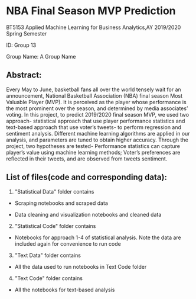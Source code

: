 # NBA Final Season MVP Prediction

BT5153 Applied Machine Learning for Business Analytics,AY 2019/2020 Spring Semester

ID: Group 13

Group Name: A Group Name

## Abstract: 
Every May to June, basketball fans all over the world tensely wait for an announcement, National Basketball Association (NBA) final season Most Valuable Player (MVP). It is perceived as the player whose performance is the most prominent over the season, and determined by media associates’ voting. In this project, to predict 2019/2020 final season MVP, we used two approach- statistical approach that use player performance statistics and text-based approach that use voter’s tweets- to perform regression and sentiment analysis. Different machine learning algorithms are applied in our analysis, and parameters are tuned to obtain higher accuracy. Through the project, two hypotheses are tested- Performance statistics can capture player’s value using machine learning methods; Voter’s preferences are reflected in their tweets, and are observed from tweets sentiment. 

## List of files(code and corresponding data):

1. "Statistical Data" folder contains

* Scraping notebooks and scraped data

* Data cleaning and visualization notebooks and cleaned data

2. "Statistical Code" folder contains

* Notebooks for approach 1-4 of statistical analysis. Note the data are included again for convenience to run code

3. "Text Data" folder contains 

* All the data used to run notebooks in Text Code folder

4. "Text Code" folder contains 

* All the notebooks for text-based analysis


